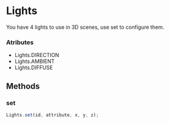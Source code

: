 # Lights

You have 4 lights to use in 3D scenes, use set to configure them.

### Atributes

- Lights.DIRECTION
- Lights.AMBIENT
- Lights.DIFFUSE

## Methods

### set

```js
Lights.set(id, attribute, x, y, z);
```


